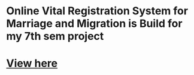 # Online Vital Registration System for Marriage and Migration is Build for my 7th sem project
# [View here]( https://tiruwaprashis.github.io/onlineregistrationsystem.github.io/)
